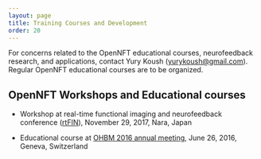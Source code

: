 ```yaml
---
layout: page
title: Training Courses and Development
order: 20
---
```


For concerns related to the OpenNFT educational courses, neurofeedback research, and applications, contact Yury Koush (<yurykoush@gmail.com>).
Regular OpenNFT educational courses are to be organized.

## OpenNFT Workshops and Educational courses

- Workshop at real-time functional imaging and neurofeedback conference ([rtFIN](http://rtfin2017.atr.jp/)), November 29, 2017, Nara, Japan

- Educational course at [OHBM 2016 annual meeting](https://www.humanbrainmapping.org/i4a/pages/index.cfm?pageID=3662), June 26, 2016, Geneva, Switzerland

